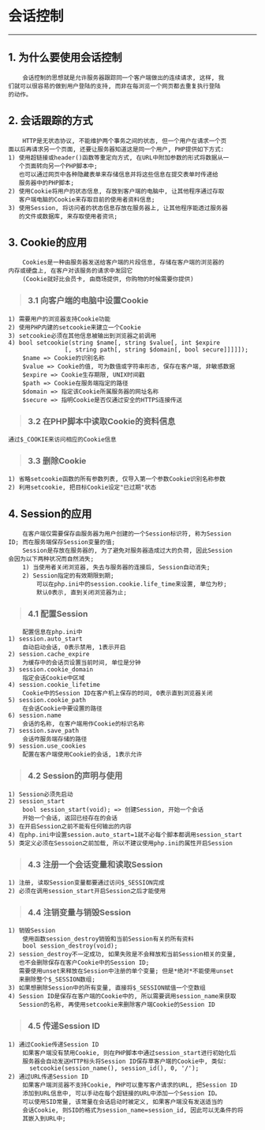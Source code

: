# **会话控制** #
*** 


## **1. 为什么要使用会话控制** ##
        会话控制的思想就是允许服务器跟踪同一个客户端做出的连续请求, 这样, 我
    们就可以很容易的做到用户登陆的支持, 而非在每浏览一个网页都去重复执行登陆
    的动作。




## **2. 会话跟踪的方式** ##
        HTTP是无状态协议, 不能维护两个事务之间的状态, 但一个用户在请求一个页
    面以后再请求另一个页面, 还要让服务器知道这是同一个用户, PHP提供如下方式:
    1) 使用超链接或header()函数等重定向方式, 在URL中附加参数的形式将数据从一
       个页面转向另一个PHP脚本中; 
       也可以通过网页中各种隐藏表单来存储信息并将这些信息在提交表单时传递给
       服务器中的PHP脚本;
    2) 使用Cookie将用户的状态信息, 存放到客户端的电脑中, 让其他程序通过存取
       客户端电脑的Cookie来存取目前的使用者资料信息;
    3) 使用Session, 将访问者的状态信息存放在服务器上, 让其他程序能透过服务器
       的文件或数据库, 来存取使用者资讯;




## **3. Cookie的应用** ##
        Cookies是一种由服务器发送给客户端的片段信息, 存储在客户端的浏览器的
    内存或硬盘上, 在客户对该服务的请求中发回它
        (Cookie就好比会员卡, 由商场提供, 你购物的时候需要你提供)
> ### **3.1 向客户端的电脑中设置Cookie** ###
    1) 需要用户的浏览器支持Cookie功能
    2) 使用PHP内建的setcookie来建立一个Cookie
    3) setcookie必须在其他信息被输出到浏览器之前调用
    4) bool setcookie(string $name[, string $value[, int $expire
                    [, string path[, string $domain[, bool secure]]]]]);
        $name => Cookie的识别名称 
        $value => Cookie的值, 可为数值或字符串形态, 保存在客户端, 非敏感数据
        $expire => Cookie生存期限, UNIX时间戳
        $path => Cookie在服务端指定的路径
        $domain => 指定该Cookie所属服务器的网址名称
        $secure => 指明Cookie是否仅通过安全的HTTPS连接传送
> ### **3.2 在PHP脚本中读取Cookie的资料信息** ###
    通过$_COOKIE来访问相应的Cookie信息
> ### **3.3 删除Cookie** ###
    1) 省略setcookie函数的所有参数列表, 仅导入第一个参数Cookie识别名称参数
    2) 利用setcookie, 把目标Cookie设定"已过期"状态




## **4. Session的应用** ##
        在客户端仅需要保存由服务器为用户创建的一个Session标识符, 称为Session
    ID; 而在服务端保存Session变量的值;
        Session是存放在服务器的, 为了避免对服务器造成过大的负荷, 因此Session
    会因为以下两种状况而自然消失;
        1) 当使用者关闭浏览器, 失去与服务器的连接后, Session自动消失;
        2) Session指定的有效期限到期; 
            可以在php.ini中的session.cookie.life_time来设置, 单位为秒;
            默认0表示, 直到关闭浏览器为止;
> ### **4.1 配置Session** ###
        配置信息在php.ini中
    1) session.auto_start
        自动启动会话, 0表示禁用, 1表示开启
    2) session.cache_expire
        为缓存中的会话页设置当前时间, 单位是分钟
    3) session.cookie_domain
        指定会话Cookie中区域
    4) session.cookie_lifetime
        Cookie中的Session ID在客户机上保存的时间, 0表示直到浏览器关闭
    5) session.cookie_path
        在会话Cookie中要设置的路径
    6) session.name
        会话的名称, 在客户端用作Cookie的标识名称
    7) session.save_path
        会话咋服务端存储的路径
    9) session.use_cookies
        配置在客户端使用Cookie的会话, 1表示允许
> ### **4.2 Session的声明与使用** ###
    1) Session必须先启动
    2) session_start
        bool session_start(void); => 创建Session, 开始一个会话
        开始一个会话, 返回已经存在的会话
    3) 在开启Session之前不能有任何输出的内容
    4) 在php.ini中设置session.auto_start=1就不必每个脚本都调用session_start
    5) 类定义必须在Sessoion之前加载, 所以不建议使用php.ini的属性开启Session
> ### **4.3 注册一个会话变量和读取Session** ###
    1) 注册, 读取Session变量都要通过访问$_SESSION完成
    2) 必须在调用session_start开启Session之后才能使用
> ### **4.4 注销变量与销毁Session** ###
    1) 销毁Session
        使用函数session_destroy销毁和当前Session有关的所有资料
        bool session_destroy(void);
    2) session_destroy不一定成功, 如果失败是不会释放和当前Session相关的变量,
       也不会删除保存在客户Cookie中的Session ID; 
       需要使用unset来释放在Session中注册的单个变量; 但是*绝对*不能使用unset
       来删除整个$_SESSION数组;
    3) 如果想删除Session中的所有变量, 直接将$_SESSION赋值一个空数组
    4) Session ID是保存在客户端的Cookie中的, 所以需要调用session_name来获取
       Session的名称, 再使用setcookie来删除客户端Cookie的Session ID
> ### **4.5 传递Session ID** ###
    1) 通过Cookie传递Session ID
        如果客户端没有禁用Cookie, 则在PHP脚本中通过session_start进行初始化后
        服务器会自动发送HTTP标头将Session ID保存草客户端的Cookie中, 类似:
          setcookie(session_name(), session_id(), 0, '/');
    2) 通过URL传递Session ID 
        如果客户端浏览器不支持Cookie, PHP可以重写客户请求的URL, 把Session ID
        添加到URL信息中, 可以手动在每个超链接的URL中添加一个Session ID。
        可以使用SID常量, 该常量在会话启动时被定义, 如果客户端没有发送适当的
        会话Cookie, 则SID的格式为session_name=session_id, 因此可以无条件的将
        其嵌入到URL中;

